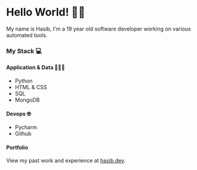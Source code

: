# Hello World! 👋🏽
My name is Hasib, I'm a 19 year old software developer working on various automated tools.

### My Stack 💻
#### Application & Data 👨🏽‍💻
- Python
- HTML & CSS
- SQL
- MongoDB

#### Devops 🤓
- Pycharm
- Github

#### Portfolio
View my past work and experience at [hasib.dev](https://www.hasib.dev).

<!--
**w1-naserieh/w1-naserieh** is a ✨ _special_ ✨ repository because its `README.md` (this file) appears on your GitHub profile.

Here are some ideas to get you started:

- 🔭 I’m currently working on ...
- 🌱 I’m currently learning ...
- 👯 I’m looking to collaborate on ...
- 🤔 I’m looking for help with ...
- 💬 Ask me about ...
- 📫 How to reach me: ...
- 😄 Pronouns: ...
- ⚡ Fun fact: ...
-->
